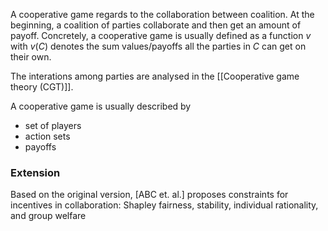 A cooperative game regards to the collaboration between coalition. At the beginning, a coalition of parties collaborate and then get an amount of payoff. Concretely, a cooperative game is usually defined as a function $v$ with $v(C)$ denotes the sum values/payoffs all the parties in $C$ can get on their own.

The interations among parties are analysed in the [[Cooperative game theory (CGT)]].

A cooperative game is usually described by
- set of players
- action sets
- payoffs

### Extension
Based on the original version, [ABC et. al.] proposes constraints for incentives in collaboration: Shapley fairness, stability, individual rationality, and group welfare